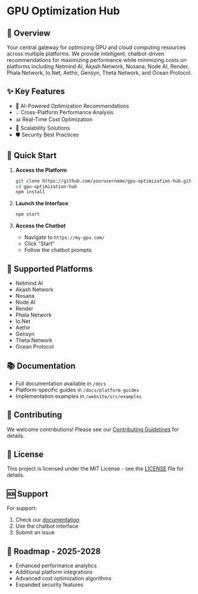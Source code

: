 # GPU Optimization Hub

## 🚀 Overview
Your central gateway for optimizing GPU and cloud computing resources across multiple platforms. We provide intelligent, chatbot-driven recommendations for maximizing performance while minimizing costs on platforms including Netmind AI, Akash Network, Nosana, Node AI, Render, Phala Network, Io.Net, Aethir, Gensyn, Theta Network, and Ocean Protocol.

## ✨ Key Features
- 🤖 AI-Powered Optimization Recommendations
- 💡 Cross-Platform Performance Analysis
- 📊 Real-Time Cost Optimization
- 🔄 Scalability Solutions
- 🛡️ Security Best Practices

## 🏁 Quick Start
1. **Access the Platform**
   ```bash
   git clone https://github.com/yourusername/gpu-optimization-hub.git
   cd gpu-optimization-hub
   npm install
   ```

2. **Launch the Interface**
   ```bash
   npm start
   ```

3. **Access the Chatbot**
   - Navigate to `https://my-gpu.com/`
   - Click "Start"
   - Follow the chatbot prompts

## 🔧 Supported Platforms
- Netmind AI
- Akash Network
- Nosana
- Node AI
- Render
- Phala Network
- Io.Net
- Aethir
- Gensyn
- Theta Network
- Ocean Protocol

## 📚 Documentation
- Full documentation available in `/docs`
- Platform-specific guides in `/docs/platform-guides`
- Implementation examples in `/website/src/examples`

## 🤝 Contributing
We welcome contributions! Please see our [Contributing Guidelines](CONTRIBUTING.md) for details.

## 📝 License
This project is licensed under the MIT License - see the [LICENSE](LICENSE) file for details.

## 🆘 Support
For support:
1. Check our [documentation]( /docs )
2. Use the chatbot interface
3. Submit an issue

## 🔮 Roadmap - 2025-2028
- Enhanced performance analytics
- Additional platform integrations
- Advanced cost optimization algorithms
- Expanded security features